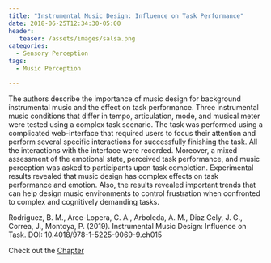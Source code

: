 ```yaml
---
title: "Instrumental Music Design: Influence on Task Performance"
date: 2018-06-25T12:34:30-05:00
header:
   teaser: /assets/images/salsa.png
categories:
  - Sensory Perception
tags:
  - Music Perception

---
```

The authors describe the importance of music design for background instrumental music and the effect
on task performance. Three instrumental music conditions that differ in tempo, articulation, mode, and
musical meter were tested using a complex task scenario. The task was performed using a complicated
web-interface that required users to focus their attention and perform several specific interactions for
successfully finishing the task. All the interactions with the interface were recorded. Moreover, a mixed
assessment of the emotional state, perceived task performance, and music perception was asked to participants
upon task completion. Experimental results revealed that music design has complex effects on
task performance and emotion. Also, the results revealed important trends that can help design music
environments to control frustration when confronted to complex and cognitively demanding tasks.

Rodriguez, B. M., Arce-Lopera, C. A., Arboleda, A. M., Diaz Cely, J. G., Correa, J., Montoya, P. (2019). 
Instrumental Music Design: Influence on Task. DOI: 10.4018/978-1-5225-9069-9.ch015

Check out the [Chapter][URL] 

[URL]:  https://www.igi-global.com/chapter/instrumental-music-design/228531